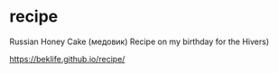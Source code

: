 # recipe
Russian Honey Cake (медовик) Recipe on my birthday for the Hivers)


https://beklife.github.io/recipe/
